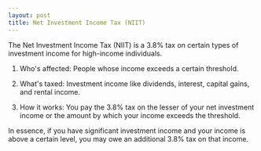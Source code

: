 ```yaml
---
layout: post
title: Net Investment Income Tax (NIIT)
---
```

 

The Net Investment Income Tax (NIIT) is a 3.8% tax on certain types of investment income for high-income individuals.

1. Who's affected: People whose income exceeds a certain threshold.

2. What's taxed: Investment income like dividends, interest, capital gains, and rental income.

3. How it works: You pay the 3.8% tax on the lesser of your net investment income or the amount by which your income exceeds the threshold.

In essence, if you have significant investment income and your income is above a certain level, you may owe an additional 3.8% tax on that income.